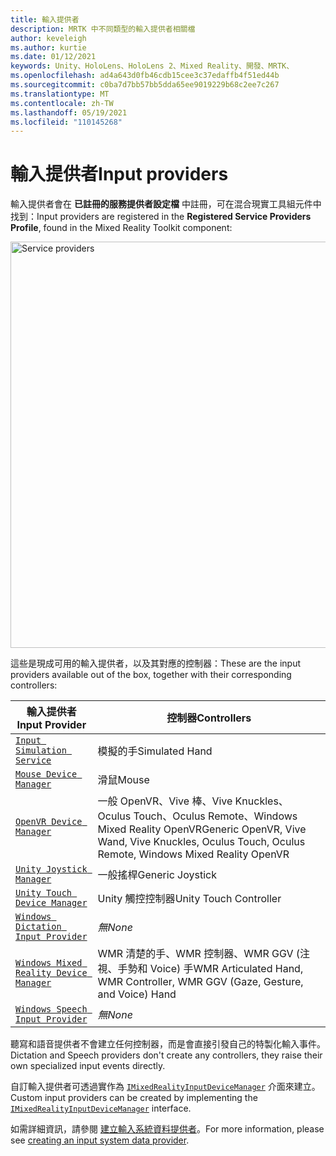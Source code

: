 ```yaml
---
title: 輸入提供者
description: MRTK 中不同類型的輸入提供者相關檔
author: keveleigh
ms.author: kurtie
ms.date: 01/12/2021
keywords: Unity、HoloLens、HoloLens 2、Mixed Reality、開發、MRTK、
ms.openlocfilehash: ad4a643d0fb46cdb15cee3c37edaffb4f51ed44b
ms.sourcegitcommit: c0ba7d7bb57bb5dda65ee9019229b68c2ee7c267
ms.translationtype: MT
ms.contentlocale: zh-TW
ms.lasthandoff: 05/19/2021
ms.locfileid: "110145268"
---
```

# <a name="input-providers"></a><span data-ttu-id="ef8b7-104">輸入提供者</span><span class="sxs-lookup"><span data-stu-id="ef8b7-104">Input providers</span></span>

<span data-ttu-id="ef8b7-105">輸入提供者會在 **已註冊的服務提供者設定檔** 中註冊，可在混合現實工具組元件中找到：</span><span class="sxs-lookup"><span data-stu-id="ef8b7-105">Input providers are registered in the **Registered Service Providers Profile**, found in the Mixed Reality Toolkit component:</span></span>

<img src="../images/input/RegisteredServiceProviders.PNG" width="650px" style="display:block;" alt="Service providers">

<span data-ttu-id="ef8b7-106">這些是現成可用的輸入提供者，以及其對應的控制器：</span><span class="sxs-lookup"><span data-stu-id="ef8b7-106">These are the input providers available out of the box, together with their corresponding controllers:</span></span>

| <span data-ttu-id="ef8b7-107">輸入提供者</span><span class="sxs-lookup"><span data-stu-id="ef8b7-107">Input Provider</span></span> | <span data-ttu-id="ef8b7-108">控制器</span><span class="sxs-lookup"><span data-stu-id="ef8b7-108">Controllers</span></span> |
| --- | --- |
| [`Input Simulation Service`](xref:Microsoft.MixedReality.Toolkit.Input.InputSimulationService) | <span data-ttu-id="ef8b7-109">模擬的手</span><span class="sxs-lookup"><span data-stu-id="ef8b7-109">Simulated Hand</span></span> |
| [`Mouse Device Manager`](xref:Microsoft.MixedReality.Toolkit.Input.UnityInput.MouseDeviceManager) | <span data-ttu-id="ef8b7-110">滑鼠</span><span class="sxs-lookup"><span data-stu-id="ef8b7-110">Mouse</span></span>  |
| [`OpenVR Device Manager`](xref:Microsoft.MixedReality.Toolkit.OpenVR.Input.OpenVRDeviceManager) | <span data-ttu-id="ef8b7-111">一般 OpenVR、Vive 棒、Vive Knuckles、Oculus Touch、Oculus Remote、Windows Mixed Reality OpenVR</span><span class="sxs-lookup"><span data-stu-id="ef8b7-111">Generic OpenVR, Vive Wand, Vive Knuckles, Oculus Touch, Oculus Remote, Windows Mixed Reality OpenVR</span></span>  |
| [`Unity Joystick Manager`](xref:Microsoft.MixedReality.Toolkit.Input.UnityInput.UnityJoystickManager) | <span data-ttu-id="ef8b7-112">一般搖桿</span><span class="sxs-lookup"><span data-stu-id="ef8b7-112">Generic Joystick</span></span>  |
| [`Unity Touch Device Manager`](xref:Microsoft.MixedReality.Toolkit.Input.UnityInput.UnityTouchDeviceManager) | <span data-ttu-id="ef8b7-113">Unity 觸控控制器</span><span class="sxs-lookup"><span data-stu-id="ef8b7-113">Unity Touch Controller</span></span>  |
| [`Windows Dictation Input Provider`](xref:Microsoft.MixedReality.Toolkit.Windows.Input.WindowsDictationInputProvider) | <span data-ttu-id="ef8b7-114">*無*</span><span class="sxs-lookup"><span data-stu-id="ef8b7-114">*None*</span></span>  |
| [`Windows Mixed Reality Device Manager`](xref:Microsoft.MixedReality.Toolkit.WindowsMixedReality.Input.WindowsMixedRealityDeviceManager) | <span data-ttu-id="ef8b7-115">WMR 清楚的手、WMR 控制器、WMR GGV (注視、手勢和 Voice) 手</span><span class="sxs-lookup"><span data-stu-id="ef8b7-115">WMR Articulated Hand, WMR Controller, WMR GGV (Gaze, Gesture, and Voice) Hand</span></span> |
| [`Windows Speech Input Provider`](xref:Microsoft.MixedReality.Toolkit.Windows.Input.WindowsSpeechInputProvider) | <span data-ttu-id="ef8b7-116">*無*</span><span class="sxs-lookup"><span data-stu-id="ef8b7-116">*None*</span></span> |

<span data-ttu-id="ef8b7-117">聽寫和語音提供者不會建立任何控制器，而是會直接引發自己的特製化輸入事件。</span><span class="sxs-lookup"><span data-stu-id="ef8b7-117">Dictation and Speech providers don't create any controllers, they raise their own specialized input events directly.</span></span>

<span data-ttu-id="ef8b7-118">自訂輸入提供者可透過實作為 [`IMixedRealityInputDeviceManager`](xref:Microsoft.MixedReality.Toolkit.Input.IMixedRealityInputDeviceManager) 介面來建立。</span><span class="sxs-lookup"><span data-stu-id="ef8b7-118">Custom input providers can be created by implementing the [`IMixedRealityInputDeviceManager`](xref:Microsoft.MixedReality.Toolkit.Input.IMixedRealityInputDeviceManager) interface.</span></span>

<span data-ttu-id="ef8b7-119">如需詳細資訊，請參閱 [建立輸入系統資料提供者](create-data-provider.md)。</span><span class="sxs-lookup"><span data-stu-id="ef8b7-119">For more information, please see [creating an input system data provider](create-data-provider.md).</span></span>

